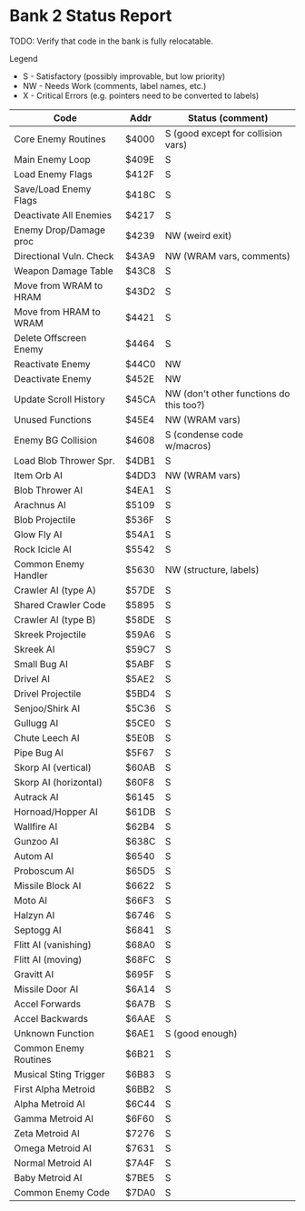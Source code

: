 # Bank 2 Status Report

TODO: Verify that code in the bank is fully relocatable.

Legend
- S - Satisfactory (possibly improvable, but low priority)
- NW - Needs Work (comments, label names, etc.)
- X - Critical Errors (e.g. pointers need to be converted to labels)

| Code                    | Addr  | Status (comment)               |
|-------------------------|-------|--------------------------------|
| Core Enemy Routines     | $4000 | S (good except for collision vars) |
| Main Enemy Loop         | $409E | S                              |
| Load Enemy Flags        | $412F | S                              |
| Save/Load Enemy Flags   | $418C | S                              |
| Deactivate All Enemies  | $4217 | S                              |
| Enemy Drop/Damage proc  | $4239 | NW (weird exit)                |
| Directional Vuln. Check | $43A9 | NW (WRAM vars, comments)       |
| Weapon Damage Table     | $43C8 | S                              |
| Move from WRAM to HRAM  | $43D2 | S                              |
| Move from HRAM to WRAM  | $4421 | S                              |
| Delete Offscreen Enemy  | $4464 | S                              |
| Reactivate Enemy        | $44C0 | NW                             |
| Deactivate Enemy        | $452E | NW                             |
| Update Scroll History   | $45CA | NW (don't other functions do this too?) |
| Unused Functions        | $45E4 | NW (WRAM vars)                 |
| Enemy BG Collision      | $4608 | S (condense code w/macros)     |
| Load Blob Thrower Spr.  | $4DB1 | S                              |
| Item Orb AI             | $4DD3 | NW (WRAM vars)                 |
| Blob Thrower AI         | $4EA1 | S                              |
| Arachnus AI             | $5109 | S                              |
| Blob Projectile         | $536F | S                              |
| Glow Fly AI             | $54A1 | S                              |
| Rock Icicle AI          | $5542 | S                              |
| Common Enemy Handler    | $5630 | NW (structure, labels)         |
| Crawler AI (type A)     | $57DE | S                              |
| Shared Crawler Code     | $5895 | S                              |
| Crawler AI (type B)     | $58DE | S                              |
| Skreek Projectile       | $59A6 | S                              |
| Skreek AI               | $59C7 | S                              |
| Small Bug AI            | $5ABF | S                              |
| Drivel AI               | $5AE2 | S                              |
| Drivel Projectile       | $5BD4 | S                              |
| Senjoo/Shirk AI         | $5C36 | S                              |
| Gullugg AI              | $5CE0 | S                              |
| Chute Leech AI          | $5E0B | S                              |
| Pipe Bug AI             | $5F67 | S                              |
| Skorp AI (vertical)     | $60AB | S                              |
| Skorp AI (horizontal)   | $60F8 | S                              |
| Autrack AI              | $6145 | S                              |
| Hornoad/Hopper AI       | $61DB | S                              |
| Wallfire AI             | $62B4 | S                              |
| Gunzoo AI               | $638C | S                              |
| Autom AI                | $6540 | S                              |
| Proboscum AI            | $65D5 | S                              |
| Missile Block AI        | $6622 | S                              |
| Moto AI                 | $66F3 | S                              |
| Halzyn AI               | $6746 | S                              |
| Septogg AI              | $6841 | S                              |
| Flitt AI (vanishing)    | $68A0 | S                              |
| Flitt AI (moving)       | $68FC | S                              |
| Gravitt AI              | $695F | S                              |
| Missile Door AI         | $6A14 | S                              |
| Accel Forwards          | $6A7B | S                              |
| Accel Backwards         | $6AAE | S                              |
| Unknown Function        | $6AE1 | S (good enough)                |
| Common Enemy Routines   | $6B21 | S                              |
| Musical Sting Trigger   | $6B83 | S                              |
| First Alpha Metroid     | $6BB2 | S                              |
| Alpha Metroid AI        | $6C44 | S                              |
| Gamma Metroid AI        | $6F60 | S                              |
| Zeta Metroid AI         | $7276 | S                              |
| Omega Metroid AI        | $7631 | S                              |
| Normal Metroid AI       | $7A4F | S                              |
| Baby Metroid AI         | $7BE5 | S                              |
| Common Enemy Code       | $7DA0 | S                              |
